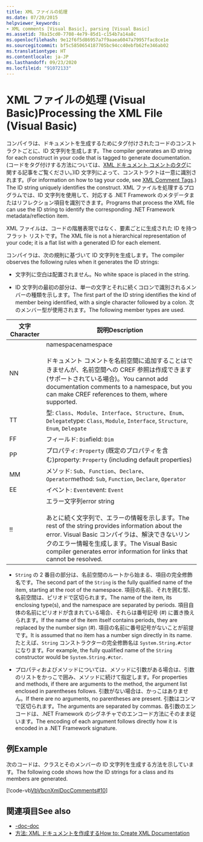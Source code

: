 ```yaml
---
title: XML ファイルの処理
ms.date: 07/20/2015
helpviewer_keywords:
- XML comments [Visual Basic], parsing [Visual Basic]
ms.assetid: 78a15cd0-7708-4e79-85d1-c154b7a14a8c
ms.openlocfilehash: 9e12f6f5d86957a7f9aaea6047a79957fac8ce1e
ms.sourcegitcommit: bf5c5850654187705bc94cc40ebfb62fe346ab02
ms.translationtype: HT
ms.contentlocale: ja-JP
ms.lasthandoff: 09/23/2020
ms.locfileid: "91072133"
---
```

# <a name="processing-the-xml-file-visual-basic"></a><span data-ttu-id="c005f-102">XML ファイルの処理 (Visual Basic)</span><span class="sxs-lookup"><span data-stu-id="c005f-102">Processing the XML File (Visual Basic)</span></span>

<span data-ttu-id="c005f-103">コンパイラは、ドキュメントを生成するためにタグ付けされたコードのコンストラクトごとに、ID 文字列を生成します。</span><span class="sxs-lookup"><span data-stu-id="c005f-103">The compiler generates an ID string for each construct in your code that is tagged to generate documentation.</span></span> <span data-ttu-id="c005f-104">(コードをタグ付けする方法については、[XML ドキュメント コメントのタグ](../../language-reference/xmldoc/index.md)に関する記事をご覧ください。)ID 文字列によって、コンストラクトは一意に識別されます。</span><span class="sxs-lookup"><span data-stu-id="c005f-104">(For information on how to tag your code, see [XML Comment Tags](../../language-reference/xmldoc/index.md).) The ID string uniquely identifies the construct.</span></span> <span data-ttu-id="c005f-105">XML ファイルを処理するプログラムでは、ID 文字列を使用して、対応する .NET Framework のメタデータまたはリフレクション項目を識別できます。</span><span class="sxs-lookup"><span data-stu-id="c005f-105">Programs that process the XML file can use the ID string to identify the corresponding .NET Framework metadata/reflection item.</span></span>  
  
 <span data-ttu-id="c005f-106">XML ファイルは、コードの階層表現ではなく、要素ごとに生成された ID を持つフラット リストです。</span><span class="sxs-lookup"><span data-stu-id="c005f-106">The XML file is not a hierarchical representation of your code; it is a flat list with a generated ID for each element.</span></span>  
  
 <span data-ttu-id="c005f-107">コンパイラは、次の規則に基づいて ID 文字列を生成します。</span><span class="sxs-lookup"><span data-stu-id="c005f-107">The compiler observes the following rules when it generates the ID strings:</span></span>  
  
- <span data-ttu-id="c005f-108">文字列に空白は配置されません。</span><span class="sxs-lookup"><span data-stu-id="c005f-108">No white space is placed in the string.</span></span>  
  
- <span data-ttu-id="c005f-109">ID 文字列の最初の部分は、単一の文字とそれに続くコロンで識別されるメンバーの種類を示します。</span><span class="sxs-lookup"><span data-stu-id="c005f-109">The first part of the ID string identifies the kind of member being identified, with a single character followed by a colon.</span></span> <span data-ttu-id="c005f-110">次のメンバー型が使用されます。</span><span class="sxs-lookup"><span data-stu-id="c005f-110">The following member types are used.</span></span>  
  
|<span data-ttu-id="c005f-111">文字</span><span class="sxs-lookup"><span data-stu-id="c005f-111">Character</span></span>|<span data-ttu-id="c005f-112">説明</span><span class="sxs-lookup"><span data-stu-id="c005f-112">Description</span></span>|  
|---|---|  
|<span data-ttu-id="c005f-113">N</span><span class="sxs-lookup"><span data-stu-id="c005f-113">N</span></span>|<span data-ttu-id="c005f-114">namespace</span><span class="sxs-lookup"><span data-stu-id="c005f-114">namespace</span></span><br /><br /> <span data-ttu-id="c005f-115">ドキュメント コメントを名前空間に追加することはできませんが、名前空間への CREF 参照は作成できます (サポートされている場合)。</span><span class="sxs-lookup"><span data-stu-id="c005f-115">You cannot add documentation comments to a namespace, but you can make CREF references to them, where supported.</span></span>|  
|<span data-ttu-id="c005f-116">T</span><span class="sxs-lookup"><span data-stu-id="c005f-116">T</span></span>|<span data-ttu-id="c005f-117">型: `Class`、`Module`、`Interface`、`Structure`、`Enum`、`Delegate`</span><span class="sxs-lookup"><span data-stu-id="c005f-117">type: `Class`, `Module`, `Interface`, `Structure`, `Enum`, `Delegate`</span></span>|  
|<span data-ttu-id="c005f-118">F</span><span class="sxs-lookup"><span data-stu-id="c005f-118">F</span></span>|<span data-ttu-id="c005f-119">フィールド: `Dim`</span><span class="sxs-lookup"><span data-stu-id="c005f-119">field: `Dim`</span></span>|  
|<span data-ttu-id="c005f-120">P</span><span class="sxs-lookup"><span data-stu-id="c005f-120">P</span></span>|<span data-ttu-id="c005f-121">プロパティ: `Property` (既定のプロパティを含む)</span><span class="sxs-lookup"><span data-stu-id="c005f-121">property: `Property` (including default properties)</span></span>|  
|<span data-ttu-id="c005f-122">M</span><span class="sxs-lookup"><span data-stu-id="c005f-122">M</span></span>|<span data-ttu-id="c005f-123">メソッド: `Sub`、`Function`、`Declare`、`Operator`</span><span class="sxs-lookup"><span data-stu-id="c005f-123">method: `Sub`, `Function`, `Declare`, `Operator`</span></span>|  
|<span data-ttu-id="c005f-124">E</span><span class="sxs-lookup"><span data-stu-id="c005f-124">E</span></span>|<span data-ttu-id="c005f-125">イベント: `Event`</span><span class="sxs-lookup"><span data-stu-id="c005f-125">event: `Event`</span></span>|  
|<span data-ttu-id="c005f-126">!</span><span class="sxs-lookup"><span data-stu-id="c005f-126">!</span></span>|<span data-ttu-id="c005f-127">エラー文字列</span><span class="sxs-lookup"><span data-stu-id="c005f-127">error string</span></span><br /><br /> <span data-ttu-id="c005f-128">あとに続く文字列で、エラーの情報を示します。</span><span class="sxs-lookup"><span data-stu-id="c005f-128">The rest of the string provides information about the error.</span></span> <span data-ttu-id="c005f-129">Visual Basic コンパイラは、解決できないリンクのエラー情報を生成します。</span><span class="sxs-lookup"><span data-stu-id="c005f-129">The Visual Basic compiler generates error information for links that cannot be resolved.</span></span>|  
  
- <span data-ttu-id="c005f-130">`String` の 2 番目の部分は、名前空間のルートから始まる、項目の完全修飾名です。</span><span class="sxs-lookup"><span data-stu-id="c005f-130">The second part of the `String` is the fully qualified name of the item, starting at the root of the namespace.</span></span> <span data-ttu-id="c005f-131">項目の名前、それを囲む型、名前空間は、ピリオドで区切られます。</span><span class="sxs-lookup"><span data-stu-id="c005f-131">The name of the item, its enclosing type(s), and the namespace are separated by periods.</span></span> <span data-ttu-id="c005f-132">項目自体の名前にピリオドが含まれている場合、それらは番号記号 (#) に置き換えられます。</span><span class="sxs-lookup"><span data-stu-id="c005f-132">If the name of the item itself contains periods, they are replaced by the number sign (#).</span></span> <span data-ttu-id="c005f-133">項目の名前に番号記号がないことが前提です。</span><span class="sxs-lookup"><span data-stu-id="c005f-133">It is assumed that no item has a number sign directly in its name.</span></span> <span data-ttu-id="c005f-134">たとえば、`String` コンストラクターの完全修飾名は `System.String.#ctor` になります。</span><span class="sxs-lookup"><span data-stu-id="c005f-134">For example, the fully qualified name of the `String` constructor would be `System.String.#ctor`.</span></span>  
  
- <span data-ttu-id="c005f-135">プロパティおよびメソッドについては、メソッドに引数がある場合は、引数のリストをかっこで囲み、メソッドに続けて指定します。</span><span class="sxs-lookup"><span data-stu-id="c005f-135">For properties and methods, if there are arguments to the method, the argument list enclosed in parentheses follows.</span></span> <span data-ttu-id="c005f-136">引数がない場合は、かっこはありません。</span><span class="sxs-lookup"><span data-stu-id="c005f-136">If there are no arguments, no parentheses are present.</span></span> <span data-ttu-id="c005f-137">引数はコンマで区切られます。</span><span class="sxs-lookup"><span data-stu-id="c005f-137">The arguments are separated by commas.</span></span> <span data-ttu-id="c005f-138">各引数のエンコードは、.NET Framework のシグネチャでのエンコード方法にそのまま従います。</span><span class="sxs-lookup"><span data-stu-id="c005f-138">The encoding of each argument follows directly how it is encoded in a .NET Framework signature.</span></span>  
  
## <a name="example"></a><span data-ttu-id="c005f-139">例</span><span class="sxs-lookup"><span data-stu-id="c005f-139">Example</span></span>  

 <span data-ttu-id="c005f-140">次のコードは、クラスとそのメンバーの ID 文字列を生成する方法を示しています。</span><span class="sxs-lookup"><span data-stu-id="c005f-140">The following code shows how the ID strings for a class and its members are generated.</span></span>  
  
 [!code-vb[VbVbcnXmlDocComments#10](~/samples/snippets/visualbasic/VS_Snippets_VBCSharp/VbVbcnXmlDocComments/VB/Class1.vb#10)]  
  
## <a name="see-also"></a><span data-ttu-id="c005f-141">関連項目</span><span class="sxs-lookup"><span data-stu-id="c005f-141">See also</span></span>

- [<span data-ttu-id="c005f-142">-doc</span><span class="sxs-lookup"><span data-stu-id="c005f-142">-doc</span></span>](../../reference/command-line-compiler/doc.md)
- [<span data-ttu-id="c005f-143">方法: XML ドキュメントを作成する</span><span class="sxs-lookup"><span data-stu-id="c005f-143">How to: Create XML Documentation</span></span>](how-to-create-xml-documentation.md)
